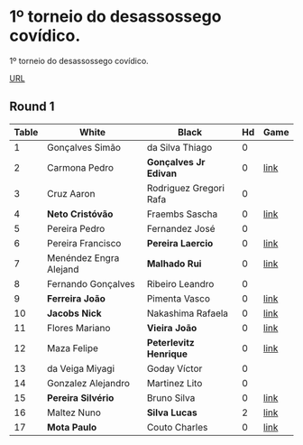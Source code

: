 # 1º torneio do desassossego covídico.
1º torneio do desassossego covídico.


[URL](http://www.go-portugal.org/artigo/1519)

## Round 1

| Table | White | Black | Hd | Game |
| ----- | ----- | ----- | -- | ---- |
| 1 | Gonçalves Simão | da Silva Thiago | 0 | |
| 2 | Carmona Pedro | **Gonçalves Jr Edivan** | 0 | [link](https://gokibitz.com/kifu/rJwQg5ViI) |
| 3 | Cruz Aaron | Rodriguez Gregori Rafa | 0 |  |
| 4 | **Neto Cristóvão** | Fraembs Sascha | 0 | [link](https://gokibitz.com/kifu/SySu1nboL) |
| 5 | Pereira Pedro | Fernandez José | 0 |  |
| 6 | Pereira Francisco | **Pereira Laercio** | 0 | [link](https://gokibitz.com/kifu/ByGtQXDi8) |
| 7 | Menéndez Engra Alejand | **Malhado Rui** | 0 | [link](https://gokibitz.com/kifu/ryjgusZi8) |
| 8 | Fernando Gonçalves | Ribeiro Leandro | 0 |  |
| 9 | **Ferreira João** | Pimenta Vasco | 0 | [link](https://gokibitz.com/kifu/SJhjIOEo8) |
|10 | **Jacobs Nick** | Nakashima Rafaela | 0 | [link](https://gokibitz.com/kifu/ryg_e2BoU) |
|11 | Flores Mariano | **Vieira João** | 0 | [link](https://gokibitz.com/kifu/SJVd5lBoL) |
|12 | Maza Felipe | **Peterlevitz Henrique** | 0 | [link](https://gokibitz.com/kifu/S1TrtpLsL) |
|13 | da Veiga Miyagi | Goday Víctor| 0 | |
|14 | Gonzalez Alejandro | Martinez Lito| 0 | |
|15 | **Pereira Silvério** | Bruno Silva| 0 | [link](https://gokibitz.com/kifu/SyPUjnSjI) |
|16 | Maltez Nuno | **Silva Lucas** | 2 | [link](http://gokibitz.com/kifu/Byn0Yn8s8) |
|17 | **Mota Paulo** | Couto Charles| 0 | [link](https://gokibitz.com/kifu/BJP-1dHi8) |
